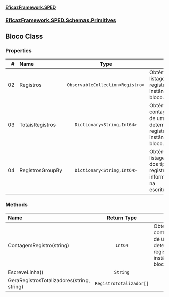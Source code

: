 #### [EficazFramework.SPED](EficazFrameworkSPED.md 'EficazFramework SPED')
### [EficazFramework.SPED.Schemas.Primitives](EficazFramework.SPED.Schemas.Primitives.md 'EficazFramework.SPED.Schemas.Primitives')

## Bloco Class
### Properties

| # | Name | Type | |
| ---: | :--- | :---: | :--- |
| 02 | Registros | `ObservableCollection<Registro>` | Obtém a listagem de registros da instância de bloco. |
| 03 | TotaisRegistros | `Dictionary<String,Int64>` | Obtém a contagem de um determinado registro da instância de bloco. |
| 04 | RegistrosGroupBy | `Dictionary<String,Int64>` | Obtém uma listagem dos tipos de registros informados na escrituração |
### Methods

| Name | Return Type | |
| :--- | :---: | :--- |
| ContagemRegistro(string) | `Int64` | Obtém a contagem de um determinado registro da instância de bloco. |
| EscreveLinha() | `String` |  |
| GeraRegistrosTotalizadores(string, string) | `RegistroTotalizador[]` |  |
